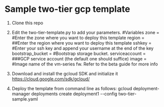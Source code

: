# Sample two-tier gcp template

1. Clone this repo

2. Edit the two-tier-template.py to add your parameters.
    #Variables
    zone = #Enter the zone where you want to deploy this template
    region = ##Enter the region where you want to deploy this template
    sshkey = #Enter your ssh key and append your username at the end of the key
    bootstrap_bucket = #Bootstrap storage bucket.
    serviceaccount = ###GCP service account (the default one should suffice)
    image = #Image name of the vm-series fw. Refer to the beta guide for more info


3. Download and install the gcloud SDK and initialize it https://cloud.google.com/sdk/gcloud/

4. Deploy the template from command line as follows:
    gcloud deployment-manager deployments create deployment1 --config two-tier-sample.yaml

